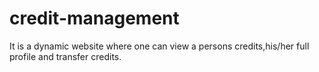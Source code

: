 # credit-management
It is a dynamic website where one can view a persons credits,his/her full profile and transfer credits.
